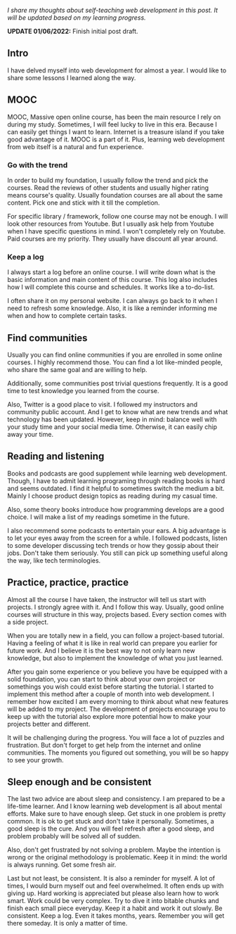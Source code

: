 _I share my thoughts about self-teaching web development in this post. It will be updated based on my learning progress._

**UPDATE 01/06/2022:** Finish initial post draft.

## Intro

I have delved myself into web development for almost a year. I would like to share some lessons I learned along the way.

## MOOC

MOOC, Massive open online course, has been the main resource I rely on during my study. Sometimes, I will feel lucky to live in this era. Because I can easily get things I want to learn. Internet is a treasure island if you take good advantage of it. MOOC is a part of it. Plus, learning web development from web itself is a natural and fun experience.

### Go with the trend

In order to build my foundation, I usually follow the trend and pick the courses. Read the reviews of other students and usually higher rating means course's quality. Usually foundation courses are all about the same content. Pick one and stick with it till the completion.

For specific library / framework, follow one course may not be enough. I will look other resources from Youtube. But I usually ask help from Youtube when I have specific questions in mind. I won't completely rely on Youtube. Paid courses are my priority. They usually have discount all year around.

### Keep a log

I always start a log before an online course. I will write down what is the basic information and main content of this course. This log also includes how I will complete this course and schedules. It works like a to-do-list.

I often share it on my personal website. I can always go back to it when I need to refresh some knowledge. Also, it is like a reminder informing me when and how to complete certain tasks.

## Find communities

Usually you can find online communities if you are enrolled in some online courses. I highly recommend those. You can find a lot like-minded people, who share the same goal and are willing to help.

Additionally, some communities post trivial questions frequently. It is a good time to test knowledge you learned from the course.

Also, Twitter is a good place to visit. I followed my instructors and community public account. And I get to know what are new trends and what technology has been updated. However, keep in mind: balance well with your study time and your social media time. Otherwise, it can easily chip away your time.

## Reading and listening

Books and podcasts are good supplement while learning web development. Though, I have to admit learning programing through reading books is hard and seems outdated. I find it helpful to sometimes switch the medium a bit. Mainly I choose product design topics as reading during my casual time.

Also, some theory books introduce how programming develops are a good choice. I will make a list of my readings sometime in the future.

I also recommend some podcasts to entertain your ears. A big advantage is to let your eyes away from the screen for a while. I followed podcasts, listen to some developer discussing tech trends or how they gossip about their jobs. Don't take them seriously. You still can pick up something useful along the way, like tech terminologies.

## Practice, practice, practice

Almost all the course I have taken, the instructor will tell us start with projects. I strongly agree with it. And I follow this way. Usually, good online courses will structure in this way, projects based. Every section comes with a side project.

When you are totally new in a field, you can follow a project-based tutorial. Having a feeling of what it is like in real world can prepare you earlier for future work. And I believe it is the best way to not only learn new knowledge, but also to implement the knowledge of what you just learned.

After you gain some experience or you believe you have be equipped with a solid foundation, you can start to think about your own project or somethings you wish could exist before starting the tutorial. I started to implement this method after a couple of month into web development. I remember how excited I am every morning to think about what new features will be added to my project. The development of projects encourage you to keep up with the tutorial also explore more potential how to make your projects better and different.

It will be challenging during the progress. You will face a lot of puzzles and frustration. But don't forget to get help from the internet and online communities. The moments you figured out something, you will be so happy to see your growth.

## Sleep enough and be consistent

The last two advice are about sleep and consistency. I am prepared to be a life-time learner. And I know learning web development is all about mental efforts. Make sure to have enough sleep. Get stuck in one problem is pretty common. It is ok to get stuck and don't take it personally. Sometimes, a good sleep is the cure. And you will feel refresh after a good sleep, and problem probably will be solved all of sudden.

Also, don't get frustrated by not solving a problem. Maybe the intention is wrong or the original methodology is problematic. Keep it in mind: the world is always running. Get some fresh air.

Last but not least, be consistent. It is also a reminder for myself. A lot of times, I would burn myself out and feel overwhelmed. It often ends up with giving up. Hard working is appreciated but please also learn how to work smart. Work could be very complex. Try to dive it into bitable chunks and finish each small piece everyday. Keep it a habit and work it out slowly. Be consistent. Keep a log. Even it takes months, years. Remember you will get there someday. It is only a matter of time.
